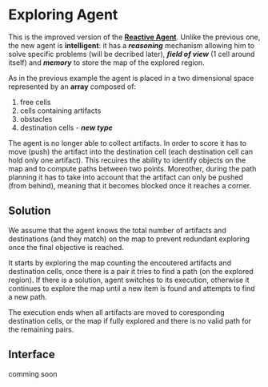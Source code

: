 # Exploring Agent

This is the improved version of the [**Reactive Agent**](https://github.com/Iulian-Stan/ReactiveAgent).
Unlike the previous one, the new agent is **intelligent**: it has a **_reasoning_** mechanism allowing him to solve 
specific problems (will be decribed later), **_field of view_** (1 cell around itself) and **_memory_** 
to store the map of the explored region.

As in the previous example the agent is placed in a two dimensional space represented by an **array** composed of:
 1. free cells
 2. cells containing artifacts 
 3. obstacles
 4. destination cells - **_new type_**

The agent is no longer able to collect artifacts. In order to score it has to move (push) the artifact into 
the destination cell (each destination cell can hold only one artifact). This recuires the ability to identify
objects on the map and to compute paths between two points. Moreother, during the path planning it has to take into 
account that the artifact can only be pushed (from behind), meaning that it becomes blocked once it reaches a corner.

## Solution

We assume that the agent knows the total number of artifacts and destinations (and they match) on the map to prevent 
redundant exploring  once the final objective is reached. 

It starts by exploring the map counting the encoutered artifacts and destination cells, once there is a pair 
it tries to find a path (on the explored region). If there is a solution, agent switches to its execution,
otherwise it continues to explore the map until a new item is found and attempts to find a new path.

The execution ends when all artifacts are moved to coresponding destination cells, or the map if fully explored and
there is no valid path for the remaining pairs.

## Interface 

comming soon
